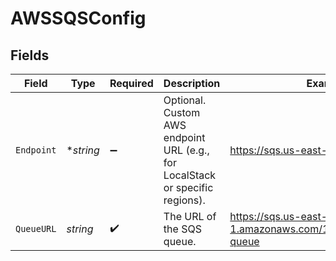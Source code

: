 # AWSSQSConfig


## Fields

| Field                                                                         | Type                                                                          | Required                                                                      | Description                                                                   | Example                                                                       |
| ----------------------------------------------------------------------------- | ----------------------------------------------------------------------------- | ----------------------------------------------------------------------------- | ----------------------------------------------------------------------------- | ----------------------------------------------------------------------------- |
| `Endpoint`                                                                    | **string*                                                                     | :heavy_minus_sign:                                                            | Optional. Custom AWS endpoint URL (e.g., for LocalStack or specific regions). | https://sqs.us-east-1.amazonaws.com                                           |
| `QueueURL`                                                                    | *string*                                                                      | :heavy_check_mark:                                                            | The URL of the SQS queue.                                                     | https://sqs.us-east-1.amazonaws.com/123456789012/my-queue                     |